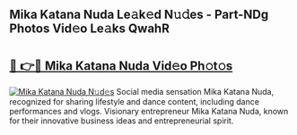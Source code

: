 ## Mika Katana Nuda Le𝚊k𝚎d N𝚞𝚍es - Part-NDg Photos Vid𝚎o Le𝚊ks QwahR

# <h2><a href="http://fbeuvn8.evod.top/?m=Mika+Katana+Nuda">🔗 👉🔴 Mika Katana Nuda Vid𝚎o Ph𝚘t𝚘s</a></h2>

[![Mika Katana Nuda N𝚞d𝚎s](https://i.imgur.com/8V9OHl7.gif)](http://fbeuvn8.evod.top/?m=Mika+Katana+Nuda)
Social media sensation Mika Katana Nuda, recognized for sharing lifestyle and dance content, including dance performances and vlogs. Visionary entrepreneur Mika Katana Nuda, known for their innovative business ideas and entrepreneurial spirit. 
